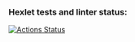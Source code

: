 ### Hexlet tests and linter status:
[![Actions Status](https://github.com/antonsmolko/rails-project-lvl1/workflows/hexlet-check/badge.svg)](https://github.com/antonsmolko/rails-project-lvl1/actions)